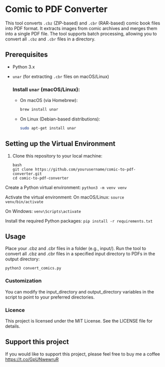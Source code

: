 # Comic to PDF Converter

This tool converts `.cbz` (ZIP-based) and `.cbr` (RAR-based) comic book files into PDF format. It extracts images from comic archives and merges them into a single PDF file. The tool supports batch processing, allowing you to convert all `.cbz` and `.cbr` files in a directory.

## Prerequisites

- Python 3.x
- `unar` (for extracting `.cbr` files on macOS/Linux)
  
  ### Install `unar` (macOS/Linux):
  - On macOS (via Homebrew):
    ```bash
    brew install unar
    ```

  - On Linux (Debian-based distributions):
    ```bash
    sudo apt-get install unar
    ```

## Setting up the Virtual Environment

1. Clone this repository to your local machine:
   ```
   bash
   git clone https://github.com/yourusername/comic-to-pdf-converter.git
   cd comic-to-pdf-converter
   ```

Create a Python virtual environment:
```python3 -m venv venv```

Activate the virtual environment:
On macOS/Linux:
```source venv/bin/activate```
  
On Windows:
```venv\Scripts\activate```

Install the required Python packages:
```pip install -r requirements.txt```
  

## Usage

Place your .cbz and .cbr files in a folder (e.g., input/).
Run the tool to convert all .cbz and .cbr files in a specified input directory to PDFs in the output directory:

```python3 convert_comics.py```


### Customization

You can modify the input_directory and output_directory variables in the script to point to your preferred directories.


### Licence 
This project is licensed under the MIT License. See the LICENSE file for details.

## Support this project

If you would like to support this project, please feel free to buy me a coffee https://t.co/GpUNwewruR

